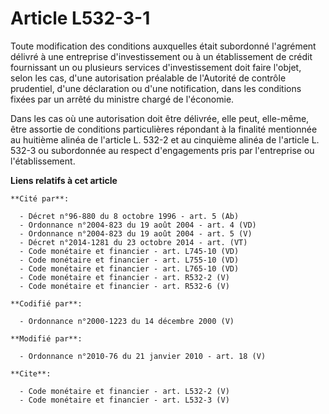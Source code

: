 # Article L532-3-1

Toute modification des conditions auxquelles était subordonné l'agrément délivré à une entreprise d'investissement ou à un
établissement de crédit fournissant un ou plusieurs services d'investissement doit faire l'objet, selon les cas, d'une
autorisation préalable de l'Autorité de contrôle prudentiel, d'une déclaration ou d'une notification, dans les conditions
fixées par un arrêté du ministre chargé de l'économie. 

Dans les cas où une autorisation doit être délivrée, elle peut, elle-même, être assortie de conditions particulières
répondant à la finalité mentionnée au huitième alinéa de l'article L. 532-2 et au cinquième alinéa de l'article L. 532-3 ou
subordonnée au respect d'engagements pris par l'entreprise ou l'établissement.

**Liens relatifs à cet article**

	**Cité par**:

	  - Décret n°96-880 du 8 octobre 1996 - art. 5 (Ab)
	  - Ordonnance n°2004-823 du 19 août 2004 - art. 4 (VD)
	  - Ordonnance n°2004-823 du 19 août 2004 - art. 5 (V)
	  - Décret n°2014-1281 du 23 octobre 2014 - art. (VT)
	  - Code monétaire et financier - art. L745-10 (VD)
	  - Code monétaire et financier - art. L755-10 (VD)
	  - Code monétaire et financier - art. L765-10 (VD)
	  - Code monétaire et financier - art. R532-2 (V)
	  - Code monétaire et financier - art. R532-6 (V)

	**Codifié par**:

	  - Ordonnance n°2000-1223 du 14 décembre 2000 (V)

	**Modifié par**:

	  - Ordonnance n°2010-76 du 21 janvier 2010 - art. 18 (V)

	**Cite**:

	  - Code monétaire et financier - art. L532-2 (V)
	  - Code monétaire et financier - art. L532-3 (V)
